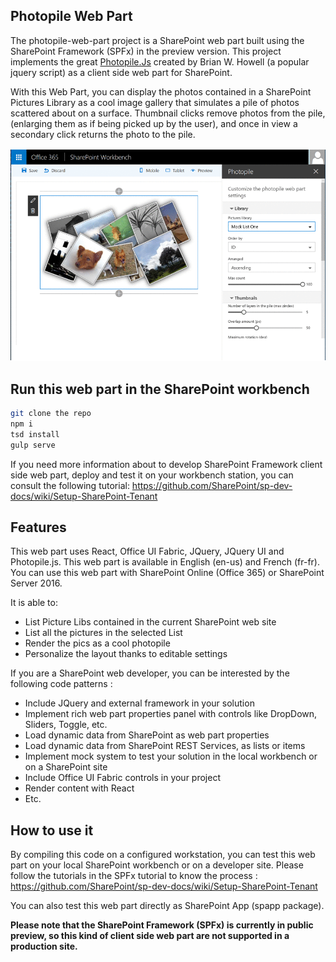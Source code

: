 ## Photopile Web Part

The photopile-web-part project is a SharePoint web part built using the SharePoint Framework (SPFx) in the preview version.
This project implements the great [Photopile.Js](https://github.com/bigbhowell/Photopile-JS) created by Brian W. Howell
(a popular jquery script) as a client side web part for SharePoint.

With this Web Part, you can display the photos contained in a SharePoint Pictures Library as a cool image gallery that
simulates a pile of photos scattered about on a surface. Thumbnail clicks remove photos from the pile,
(enlarging them as if being picked up by the user), and once in  view a secondary click returns the photo to the pile.

![Photpile Web Part displayed in SharePoint Workbench](./assets/photopile-overview.gif)

## Run this web part in the SharePoint workbench

```bash
git clone the repo
npm i
tsd install
gulp serve
```

If you need more information about to develop SharePoint Framework client side web part, deploy and test it on your workbench
station, you can consult the following tutorial: https://github.com/SharePoint/sp-dev-docs/wiki/Setup-SharePoint-Tenant

## Features

This web part uses React, Office UI Fabric, JQuery, JQuery UI and Photopile.js. This web part is available in English (en-us)
and French (fr-fr). You can use this web part with SharePoint Online (Office 365) or SharePoint Server 2016.

It is able to:
* List Picture Libs contained in the current SharePoint web site
* List all the pictures in the selected List
* Render the pics as a cool photopile
* Personalize the layout thanks to editable settings

If you are a SharePoint web developer, you can be interested by the following code patterns :
* Include JQuery and external framework in your solution
* Implement rich web part properties panel with controls like DropDown, Sliders, Toggle, etc.
* Load dynamic data from SharePoint as web part properties
* Load dynamic data from SharePoint REST Services, as lists or items
* Implement mock system to test your solution in the local workbench or on a SharePoint site
* Include Office UI Fabric controls in your project
* Render content with React
* Etc.

## How to use it

By compiling this code on a configured workstation, you can test this web part on your local SharePoint workbench
or on a developer site. Please follow the tutorials in the SPFx tutorial to know the process : https://github.com/SharePoint/sp-dev-docs/wiki/Setup-SharePoint-Tenant

You can also test this web part directly as SharePoint App (spapp package).

**Please note that the SharePoint Framework (SPFx) is currently in public preview, so this kind of client side web part are not supported in a production site.**


